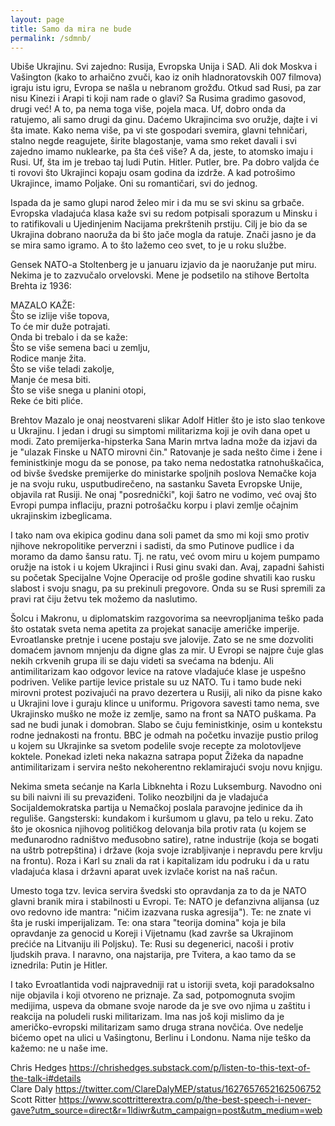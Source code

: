 ```yaml
---
layout: page
title: Samo da mira ne bude
permalink: /sdmnb/
---
```


Ubiše Ukrajinu. Svi zajedno: Rusija, Evropska Unija i SAD. Ali dok Moskva i Vašington (kako to arhaično zvuči, kao iz onih hladnoratovskih 007 filmova) igraju istu igru, Evropa se našla u nebranom grožđu. Otkud sad Rusi, pa zar nisu Kinezi i Arapi ti koji nam rade o glavi? Sa Rusima gradimo gasovod, drugi već! A to, pa nema toga više, pojela maca. Uf, dobro onda da ratujemo, ali samo drugi da ginu. Daćemo Ukrajincima svo oružje, dajte i vi šta imate. Kako nema više, pa vi ste gospodari svemira, glavni tehničari, stalno negde reagujete, širite blagostanje, vama smo reket davali i svi zajedno imamo nuklearke, pa šta ćeš više? A da, jeste, to atomsko imaju i Rusi. Uf, šta im je trebao taj ludi Putin. Hitler. Putler, bre. Pa dobro valjda će ti rovovi što Ukrajinci kopaju osam godina da izdrže. A kad potrošimo Ukrajince, imamo Poljake. Oni su romantičari, svi do jednog. 

Ispada da je samo glupi narod želeo mir i da mu se svi skinu sa grbače. Evropska vladajuća klasa kaže svi su redom potpisali sporazum u Minsku i to ratifikovali u Ujedinjenim Nacijama prekrštenih prstiju. Cilj je bio da se Ukrajina dobrano naoruža da bi što jače mogla da ratuje. Znači jasno je da se mira samo igramo. A to što lažemo ceo svet, to je u roku službe. 

Gensek NATO-a Stoltenberg je u januaru izjavio da je naoružanje put miru. Nekima je to zazvučalo orvelovski. Mene je podsetilo na stihove Bertolta Brehta iz 1936:
  
MAZALO KAŽE:  
Što se izlije više topova,  
To će mir duže potrajati.  
Onda bi trebalo i da se kaže:  
Što se više semena baci u zemlju,  
Rodice manje žita.  
Što se više teladi zakolje,  
Manje će mesa biti.  
Što se više snega u planini otopi,  
Reke će biti pliće.  
  
Brehtov Mazalo je onaj neostvareni slikar Adolf Hitler što je isto slao tenkove u Ukrajinu. I jedan i drugi su simptomi militarizma koji je ovih dana opet u modi. Zato premijerka-hipsterka Sana Marin mrtva ladna može da izjavi da je "ulazak Finske u NATO mirovni čin." Ratovanje je sada nešto čime i žene i feministkinje mogu da se ponose, pa tako nema nedostatka ratnohuškačica, od bivše švedske premijerke do ministarke spoljnih poslova Nemačke koja je na svoju ruku, usputbudirečeno, na sastanku Saveta Evropske Unije, objavila rat Rusiji. Ne onaj "posrednički", koji šatro ne vodimo, već ovaj što Evropi pumpa inflaciju, prazni potrošačku korpu i plavi zemlje očajnim ukrajinskim izbeglicama.

I tako nam ova ekipica godinu dana soli pamet da smo mi koji smo protiv njihove nekropolitike perverzni i sadisti, da smo Putinove pudlice i da moramo da damo šansu ratu. Tj. ne ratu, već ovom miru u kojem pumpamo oružje na istok i u kojem Ukrajinci i Rusi ginu svaki dan. Avaj, zapadni šahisti su početak Specijalne Vojne Operacije od prošle godine shvatili kao rusku slabost i svoju snagu, pa su prekinuli pregovore. Onda su se Rusi spremili za pravi rat čiju žetvu tek možemo da naslutimo. 

Šolcu i Makronu, u diplomatskim razgovorima sa neevropljanima teško pada što ostatak sveta nema apetita za projekat sanacije američke imperije. Evroatlanske pretnje i ucene postaju sve jalovije. Zato se ne sme dozvoliti domaćem javnom mnjenju da digne glas za mir. U Evropi se najpre čuje glas nekih crkvenih grupa ili se daju videti sa svećama na bdenju. Ali antimilitarizam kao odgovor levice na ratove vladajuće klase je uspešno podriven. Velike partije levice pristale su uz NATO. Tu i tamo bude neki mirovni protest pozivajući na pravo dezertera u Rusiji, ali niko da pisne kako u Ukrajini love i guraju klince u uniformu. Prigovora savesti tamo nema, sve Ukrajinsko muško ne može iz zemlje, samo na front sa NATO puškama. Pa sad ne budi junak i domobran. Slabo se čuju feministkinje, osim u kontekstu rodne jednakosti na frontu. BBC je odmah na početku invazije pustio prilog u kojem su Ukrajinke sa svetom podelile svoje recepte za molotovljeve koktele. Ponekad izleti neka nakazna satrapa poput Žižeka da napadne antimilitarizam i servira nešto nekoherentno reklamirajući svoju novu knjigu.

Nekima smeta sećanje na Karla Libknehta i Rozu Luksemburg. Navodno oni su bili naivni ili su prevaziđeni. Toliko neozbiljni da je vladajuća Socijaldemokratska partija u Nemačkoj poslala paravojne jedinice da ih reguliše. Gangsterski: kundakom i kuršumom u glavu, pa telo u reku. Zato što je okosnica njihovog političkog delovanja bila protiv rata (u kojem se međunarodno radništvo međusobno satire), ratne industrije (koja se bogati na uštrb potrepština) i države (koja svoje izrabljivanje i nepravdu pere krvlju na frontu). Roza i Karl su znali da rat i kapitalizam idu podruku i da u ratu vladajuća klasa i državni aparat uvek izvlače korist na naš račun. 

Umesto toga tzv. levica servira švedski sto opravdanja za to da je NATO glavni branik mira i stabilnosti u Evropi. Te: NATO je defanzivna alijansa (uz ovo redovno ide mantra: "ničim izazvana ruska agresija"). Te: ne znate vi šta je ruski imperijalizam. Te: ona stara "teorija domina" koja je bila opravdanje za genocid u Koreji i Vijetnamu (kad završe sa Ukrajinom prećiće na Litvaniju ili Poljsku). Te: Rusi su degenerici, nacoši i protiv ljudskih prava. I naravno, ona najstarija, pre Tvitera, a kao tamo da se iznedrila: Putin je Hitler. 

I tako Evroatlantida vodi najpravedniji rat u istoriji sveta, koji paradoksalno nije objavila i koji otvoreno ne priznaje. Za sad, potpomognuta svojim medijima, uspeva da obmane svoje narode da je sve ovo njima u zaštitu i reakcija na poludeli ruski militarizam. Ima nas još koji mislimo da je američko-evropski militarizam samo druga strana novčića. Ove nedelje bićemo opet na ulici u Vašingtonu, Berlinu i Londonu. Nama nije teško da kažemo: ne u naše ime.  
  
Chris Hedges https://chrishedges.substack.com/p/listen-to-this-text-of-the-talk-i#details  
Clare Daly https://twitter.com/ClareDalyMEP/status/1627657652162506752  
Scott Ritter https://www.scottritterextra.com/p/the-best-speech-i-never-gave?utm_source=direct&r=1ldiwr&utm_campaign=post&utm_medium=web  


